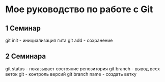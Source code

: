# Мое руководство по работе с Git
## 1 Семинар
git init - инициализация гита
git add - сохранение

## 2 Семинара

git status - показывает состояние репозитория
git branch - вывод всех веток
git - контроль версий
git branch name - создать ветку
